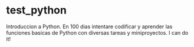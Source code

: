 # test_python
Introduccion a Python. En 100 dias intentare codificar y aprender las funciones basicas de Python con diversas tareas y miniproyectos. I can do it!